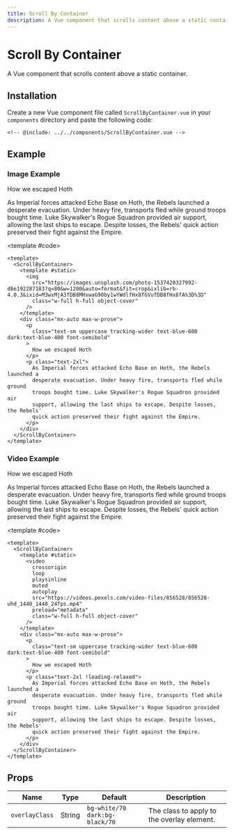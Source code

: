 ```yaml
---
title: Scroll By Container
description: A Vue component that scrolls content above a static container.
---
```


<script setup>
import { ref } from 'vue'

import ScrollByContainer from '../../components/ScrollByContainer.vue'
</script>

# Scroll By Container

A Vue component that scrolls content above a static container.

## Installation

Create a new Vue component file called `ScrollByContainer.vue` in your `components` directory and paste the following code:

<CodeFile title="ScrollByContainer.vue" :collapsed>

```vue
<!-- @include: ../../components/ScrollByContainer.vue -->
```

</CodeFile>

## Example

### Image Example

<ComponentPreview>

<ScrollByContainer>
  <template #static>
    <img
     src="https://images.unsplash.com/photo-1537420327992-d6e192287183?q=80&w=1200&auto=format&fit=crop&ixlib=rb-4.0.3&ixid=M3wxMjA3fDB8MHxwaG90by1wYWdlfHx8fGVufDB8fHx8fA%3D%3D"
     class="w-full h-full object-cover"
    >
  </template>
  <div class="mx-auto max-w-prose">
    <p class="text-sm uppercase tracking-wider text-blue-600 dark:text-blue-400 font-semibold">How we escaped Hoth</p>
    <p class="text-2xl !leading-relaxed">As Imperial forces attacked Echo Base on Hoth, the Rebels launched a desperate evacuation. Under heavy fire, transports fled while ground troops bought time. Luke Skywalker's Rogue Squadron provided air support, allowing the last ships to escape. Despite losses, the Rebels' quick action preserved their fight against the Empire.</p>
  </div> 
</ScrollByContainer>

<template #code>

```vue
<template>
  <ScrollByContainer>
    <template #static>
      <img
        src="https://images.unsplash.com/photo-1537420327992-d6e192287183?q=80&w=1200&auto=format&fit=crop&ixlib=rb-4.0.3&ixid=M3wxMjA3fDB8MHxwaG90by1wYWdlfHx8fGVufDB8fHx8fA%3D%3D"
        class="w-full h-full object-cover"
      />
    </template>
    <div class="mx-auto max-w-prose">
      <p
        class="text-sm uppercase tracking-wider text-blue-600 dark:text-blue-400 font-semibold"
      >
        How we escaped Hoth
      </p>
      <p class="text-2xl">
        As Imperial forces attacked Echo Base on Hoth, the Rebels launched a
        desperate evacuation. Under heavy fire, transports fled while ground
        troops bought time. Luke Skywalker's Rogue Squadron provided air
        support, allowing the last ships to escape. Despite losses, the Rebels'
        quick action preserved their fight against the Empire.
      </p>
    </div>
  </ScrollByContainer>
</template>
```

</template>
</ComponentPreview>

### Video Example

<ComponentPreview>

<ScrollByContainer>
  <template #static>
    <video
        crossorigin 
        loop 
        playsinline 
        muted 
        autoplay
        src="https://videos.pexels.com/video-files/856528/856528-uhd_1440_1440_24fps.mp4" preload="metadata"
        class="w-full h-full object-cover"
    />
  </template>
  <div class="mx-auto max-w-prose">
    <p class="text-sm uppercase tracking-wider text-blue-600 dark:text-blue-400 font-semibold">How we escaped Hoth</p>
    <p class="text-2xl !leading-relaxed">As Imperial forces attacked Echo Base on Hoth, the Rebels launched a desperate evacuation. Under heavy fire, transports fled while ground troops bought time. Luke Skywalker's Rogue Squadron provided air support, allowing the last ships to escape. Despite losses, the Rebels' quick action preserved their fight against the Empire.</p>
  </div>
</ScrollByContainer>

<template #code>

```vue
<template>
  <ScrollByContainer>
    <template #static>
      <video
        crossorigin
        loop
        playsinline
        muted
        autoplay
        src="https://videos.pexels.com/video-files/856528/856528-uhd_1440_1440_24fps.mp4"
        preload="metadata"
        class="w-full h-full object-cover"
      />
    </template>
    <div class="mx-auto max-w-prose">
      <p
        class="text-sm uppercase tracking-wider text-blue-600 dark:text-blue-400 font-semibold"
      >
        How we escaped Hoth
      </p>
      <p class="text-2xl !leading-relaxed">
        As Imperial forces attacked Echo Base on Hoth, the Rebels launched a
        desperate evacuation. Under heavy fire, transports fled while ground
        troops bought time. Luke Skywalker's Rogue Squadron provided air
        support, allowing the last ships to escape. Despite losses, the Rebels'
        quick action preserved their fight against the Empire.
      </p>
    </div>
  </ScrollByContainer>
</template>
```

</template>

</ComponentPreview>

## Props

| Name           | Type   | Default                        | Description                                |
| -------------- | ------ | ------------------------------ | ------------------------------------------ |
| `overlayClass` | String | `bg-white/70 dark:bg-black/70` | The class to apply to the overlay element. |
